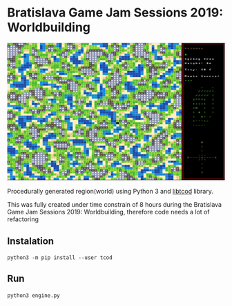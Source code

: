 # Bratislava Game Jam Sessions 2019: Worldbuilding

![screenshot](https://github.com/fanna/bgjs-worldbuilding/raw/master/screenshot.png "screenshot")

Procedurally generated region(world) using Python 3 and [libtcod](https://python-tcod.readthedocs.io) library.

This was fully created under time constrain of 8 hours during the Bratislava Game Jam Sessions 2019: Worldbuilding, therefore code needs a lot of refactoring

## Instalation

```
python3 -m pip install --user tcod
```

## Run

```
python3 engine.py
```
